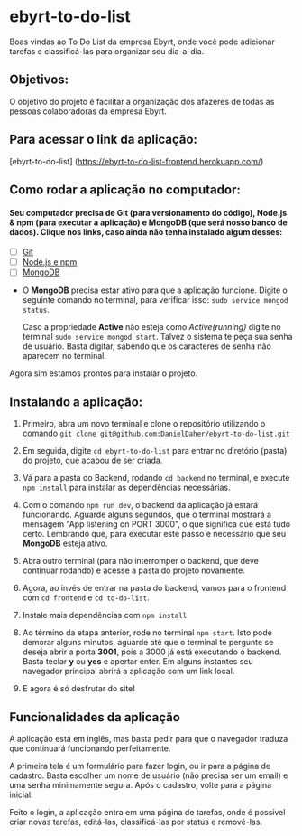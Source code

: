 # ebyrt-to-do-list
Boas vindas ao To Do List da empresa Ebyrt, onde você pode adicionar tarefas e classificá-las para organizar seu dia-a-dia.

## Objetivos:

O objetivo do projeto é facilitar a organização dos afazeres de todas as pessoas colaboradoras da empresa Ebyrt.

## Para acessar o link da aplicação:
[ebyrt-to-do-list] (https://ebyrt-to-do-list-frontend.herokuapp.com/)

## Como rodar a aplicação no computador:

#### Seu computador precisa de Git (para versionamento do código), Node.js & npm (para executar a aplicação) e MongoDB (que será nosso banco de dados). Clique nos links, caso ainda não tenha instalado algum desses:

 - [ ] [Git](https://git-scm.com/book/en/v2/Getting-Started-Installing-Git)
 - [ ] [Node.js e npm](https://docs.npmjs.com/downloading-and-installing-node-js-and-npm)
 - [ ] [MongoDB](https://docs.mongodb.com/manual/installation/)

- O **MongoDB** precisa estar ativo para que a aplicação funcione. Digite o seguinte comando no terminal, para verificar isso:
`sudo service mongod status`.

  Caso a propriedade **Active** não esteja como *Active(running)* digite no terminal `sudo service mongod start`. Talvez o sistema te peça sua senha de usuário. Basta digitar, sabendo que os caracteres de senha não aparecem no terminal.

Agora sim estamos prontos para instalar o projeto.

## Instalando a aplicação:

1. Primeiro, abra um novo terminal e clone o repositório utilizando o comando 
`git clone git@github.com:DanielDaher/ebyrt-to-do-list.git`

2. Em seguida, digite `cd ebyrt-to-do-list` para entrar no diretório (pasta) do projeto, que acabou de ser criada.

3. Vá para a pasta do Backend, rodando `cd backend` no terminal, e execute `npm install` para instalar as dependências necessárias.

4. Com o comando `npm run dev`, o backend da aplicação já estará funcionando. Aguarde alguns segundos, que o terminal mostrará a mensagem "App listening on PORT 3000", o que significa que está tudo certo. Lembrando que, para executar este passo é necessário que seu **MongoDB** esteja ativo.

5. Abra outro terminal (para não interromper o backend, que deve continuar rodando) e acesse a pasta do projeto novamente.

6. Agora, ao invés de entrar na pasta do backend, vamos para o frontend com `cd frontend` e `cd to-do-list`.

7. Instale mais dependências com `npm install`

8. Ao término da etapa anterior, rode no terminal `npm start`. Isto pode demorar alguns minutos, aguarde até que o terminal te pergunte se deseja abrir a porta **3001**, pois a 3000 já está executando o backend. Basta teclar **y** ou **yes** e apertar enter. Em alguns instantes seu navegador principal abrirá a aplicação com um link local. 

9. E agora é só desfrutar do site!


## Funcionalidades da aplicação

A aplicação está em inglês, mas basta pedir para que o navegador traduza que continuará funcionando perfeitamente.

A primeira tela é um formulário para fazer login, ou ir para a página de cadastro. Basta escolher um nome de usuário (não precisa ser um email) e uma senha minimamente segura. Após o cadastro, volte para a página inicial.

Feito o login, a aplicação entra em uma página de tarefas, onde é possível criar novas tarefas, editá-las, classificá-las por status e removê-las.